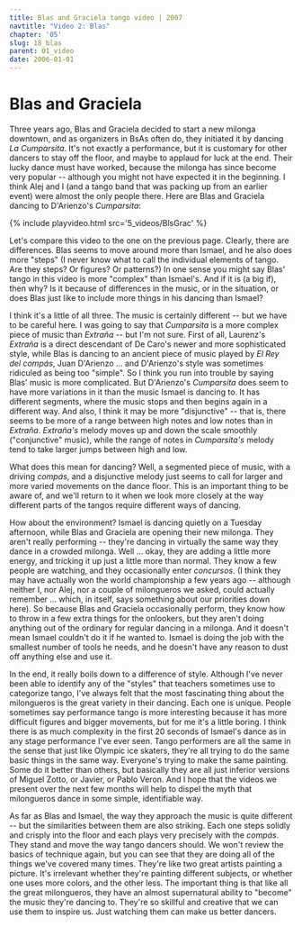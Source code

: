 ```yaml
---
title: Blas and Graciela tango video | 2007
navtitle: "Video 2: Blas"
chapter: '05'
slug: 18_blas
parent: 01_video
date: 2006-01-01
---
```


# Blas and Graciela

Three years ago, Blas and Graciela decided to start a new milonga downtown, and as organizers in BsAs often do, they initiated it by dancing _La Cumparsita_.
It's not exactly a performance, but it is customary for other dancers to stay off the floor, and maybe to applaud for luck at the end.
Their lucky dance must have worked, because the milonga has since become very popular -- although you might not have expected it in the beginning.
I think Alej and I (and a tango band that was packing up from an earlier event) were almost the only people there.
Here are Blas and Graciela dancing to D'Arienzo's _Cumparsita_:

{% include playvideo.html
src='5_videos/BlsGrac' %}

Let's compare this video to the one on the previous page.
Clearly, there are differences.
Blas seems to move around more than Ismael, and he also does more "steps"
(I never know what to call the individual elements of tango.
Are they steps? Or figures? Or patterns?)
In one sense you might say Blas' tango in this video is more "complex" than Ismael's.
And if it is (a big if), then why?
Is it because of differences in the music, or in the situation, or does Blas just like to include more things in his dancing than Ismael?

I think it's a little of all three.
The music is certainly different -- but we have to be careful here.
I was going to say that _Cumparsita_ is a more complex piece of music than _Extraña_ -- but I'm not sure.
First of all, Laurenz's _Extraña_ is a direct descendant of De Caro's newer and more sophisticated style, while Blas is dancing to an ancient piece of music played by _El Rey del compás_, Juan D'Arienzo ...
and D'Arienzo's style was sometimes ridiculed as being too "simple".
So I think you run into trouble by saying Blas' music is more complicated.
But D'Arienzo's _Cumparsita_ does seem to have more variations in it than the music Ismael is dancing to.
It has different segments, where the music stops and then begins again in a different way.
And also, I think it may be more "disjunctive" -- that is, there seems to be more of a range between high notes and low notes than in _Extraña_.
_Extraña's_ melody moves up and down the scale smoothly ("conjunctive" music), while the range of notes in _Cumparsita's_ melody tend to take larger jumps between high and low.

What does this mean for dancing?
Well, a segmented piece of music, with a driving _compás_, and a disjunctive melody just seems to call for larger and more varied movements on the dance floor.
This is an important thing to be aware of, and we'll return to it when we look more closely at the way different parts of the tangos require different ways of dancing.

How about the environment?
Ismael is dancing quietly on a Tuesday afternoon, while Blas and Graciela are opening their new milonga.
They aren't really performing -- they're dancing in virtually the same way they dance in a crowded milonga.
Well ... okay, they are adding a little more energy, and tricking it up just a little more than normal.
They know a few people are watching, and they occasionally enter _concursos_.
(I think they may have actually won the world championship a few years ago -- although neither I, nor Alej, nor a couple of milongueros we asked, could actually remember ... which, in itself, says something about our priorities down here).
So because Blas and Graciela occasionally perform, they know how to throw in a few extra things for the onlookers, but they aren't doing anything out of the ordinary for regular dancing in a milonga.
And it doesn't mean Ismael couldn't do it if he wanted to.
Ismael is doing the job with the smallest number of tools he needs, and he doesn't have any reason to dust off anything else and use it.

In the end, it really boils down to a difference of style.
Although I've never been able to identify any of the "styles" that teachers sometimes use to categorize tango, I've always felt that the most fascinating thing about the milongueros is the great variety in their dancing.
Each one is unique.
People sometimes say performance tango is more interesting because it has more difficult figures and bigger movements, but for me it's a little boring.
I think there is as much complexity in the first 20 seconds of Ismael's dance as in any stage performance I've ever seen.
Tango performers are all the same in the sense that just like Olympic ice skaters, they're all trying to do the same basic things in the same way.
Everyone's trying to make the same painting. Some do it better than others, but basically they are all just inferior versions of Miguel Zotto, or Javier, or Pablo Veron.
And I hope that the videos we present over the next few months will help to dispel the myth that milongueros dance in some simple, identifiable way.

As far as Blas and Ismael, the way they approach the music is quite different -- but the similarities between them are also striking.
Each one steps solidly and crisply into the floor and each plays very precisely with the _compás._
They stand and move the way tango dancers should.
We won't review the basics of technique again, but you can see that they are doing all of the things we've covered many times.
They're like two great artists painting a picture.
It's irrelevant whether they're painting different subjects, or whether one uses more colors, and the other less. The important thing is that like all the great milongueros, they have an almost supernatural ability to "become" the music they're dancing to.
They're so skillful and creative that we can use them to inspire us. Just watching them can make us better dancers.
